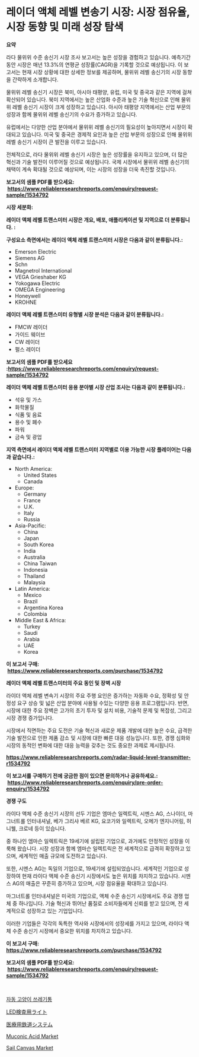 <p><h1>레이더 액체 레벨 변송기 시장: 시장 점유율, 시장 동향 및 미래 성장 탐색</h1></p><p><strong>요약</strong></p>
<p><p>라다 물위위 수준 송신기 시장 조사 보고서는 높은 성장을 경험하고 있습니다. 예측기간 동안 시장은 매년 13.3%의 연평균 성장률(CAGR)을 기록할 것으로 예상됩니다. 이 보고서는 현재 시장 상황에 대한 상세한 정보를 제공하며, 물위위 레벨 송신기의 시장 동향을 간략하게 소개합니다. </p><p>물위위 레벨 송신기 시장은 북미, 아시아 태평양, 유럽, 미국 및 중국과 같은 지역에 걸쳐 확산되어 있습니다. 북미 지역에서는 높은 산업화 수준과 높은 기술 혁신으로 인해 물위위 레벨 송신기 시장이 크게 성장하고 있습니다. 아시아 태평양 지역에서는 산업 부문의 성장과 함께 물위위 레벨 송신기의 수요가 증가하고 있습니다. </p><p>유럽에서는 다양한 산업 분야에서 물위위 레벨 송신기의 필요성이 높아지면서 시장이 확대되고 있습니다. 미국 및 중국은 경제적 요인과 높은 산업 부문의 성장으로 인해 물위위 레벨 송신기 시장이 큰 발전을 이루고 있습니다.</p><p>전체적으로, 라다 물위위 레벨 송신기 시장은 높은 성장률을 유지하고 있으며, 더 많은 혁신과 기술 발전이 이루어질 것으로 예상됩니다. 국제 시장에서 물위위 레벨 송신기의 채택이 계속 확대될 것으로 예상되며, 이는 시장의 성장을 더욱 촉진할 것입니다.</p></p>
<p><strong>보고서의 샘플 PDF를 받으세요: &nbsp;<a href="https://www.reliableresearchreports.com/enquiry/request-sample/1534792">https://www.reliableresearchreports.com/enquiry/request-sample/1534792</a></strong></p>
<p><strong>시장 세분화:</strong></p>
<p><strong> 레이더 액체 레벨 트랜스미터 시장은 개요, 배포, 애플리케이션 및 지역으로 더 분류됩니다. :</strong></p>
<p><strong>구성요소 측면에서는 레이더 액체 레벨 트랜스미터 시장은 다음과 같이 분류됩니다.:</strong></p>
<p><ul><li>Emerson Electric</li><li>Siemens AG</li><li>Schn</li><li>Magnetrol International</li><li>VEGA Grieshaber KG</li><li>Yokogawa Electric</li><li>OMEGA Engineering</li><li>Honeywell</li><li>KROHNE</li></ul></p>
<p><strong> 레이더 액체 레벨 트랜스미터 유형별 시장 분석은 다음과 같이 분류됩니다.:</strong></p>
<p><ul><li>FMCW 레이더</li><li>가이드 웨이브</li><li>CW 레이더</li><li>펄스 레이더</li></ul></p>
<p><strong>보고서의 샘플 PDF를 받으세요 :<a href="https://www.reliableresearchreports.com/enquiry/request-sample/1534792">https://www.reliableresearchreports.com/enquiry/request-sample/1534792</a></strong></p>
<p><strong> 레이더 액체 레벨 트랜스미터 응용 분야별 시장 산업 조사는 다음과 같이 분류됩니다.:</strong></p>
<p><ul><li>석유 및 가스</li><li>화학물질</li><li>식품 및 음료</li><li>용수 및 폐수</li><li>파워</li><li>금속 및 광업</li></ul></p>
<p><strong>지역 측면에서 레이더 액체 레벨 트랜스미터 지역별로 이용 가능한 시장 플레이어는 다음과 같습니다.:</strong></p>
<p><ul>
    <li>
        North America:
        <ul>
            <li>United States</li>
            <li>Canada</li>
        </ul>
    </li>
    <li>
        Europe:
        <ul>
            <li>Germany</li>
            <li>France</li>
            <li>U.K.</li>
            <li>Italy</li>
            <li>Russia</li>
        </ul>
    </li>
    <li>
        Asia-Pacific:
        <ul>
            <li>China</li>
            <li>Japan</li>
            <li>South Korea</li>
            <li>India</li>
            <li>Australia</li>
            <li>China Taiwan</li>
            <li>Indonesia</li>
            <li>Thailand</li>
            <li>Malaysia</li>
        </ul>
    </li>
    <li>
        Latin America:
        <ul>
            <li>Mexico</li>
            <li>Brazil</li>
            <li>Argentina Korea</li>
            <li>Colombia</li>
        </ul>
    </li>
    <li>
        Middle East & Africa:
        <ul>
            <li>Turkey</li>
            <li>Saudi</li>
            <li>Arabia</li>
            <li>UAE</li>
            <li>Korea</li>
        </ul>
    </li>
    </ul></p>
<p><strong>이 보고서 구매: &nbsp;<a href="https://www.reliableresearchreports.com/purchase/1534792">https://www.reliableresearchreports.com/purchase/1534792</a></strong></p>
<p><strong>레이더 액체 레벨 트랜스미터의 주요 동인 및 장벽 시장</strong></p>
<p><p>라이더 액체 레벨 변속기 시장의 주요 주행 요인은 증가하는 자동화 수요, 정확성 및 안정성 요구 상승 및 넓은 산업 분야에 사용될 수있는 다양한 응용 프로그램입니다. 반면, 시장에 대한 주요 장벽은 고가의 초기 투자 및 설치 비용, 기술적 문제 및 복잡성, 그리고 시장 경쟁 증가입니다.</p><p>시장에서 직면하는 주요 도전은 기술 혁신과 새로운 제품 개발에 대한 높은 수요, 급격한 기술 발전으로 인한 제품 감소 및 시장에 대한 빠른 대응 성능입니다. 또한, 경쟁 심화와 시장의 동적인 변화에 대한 대응 능력을 갖추는 것도 중요한 과제로 제시됩니다.</p></p>
<p><strong><a href="https://www.reliableresearchreports.com/radar-liquid-level-transmitter-r1534792">https://www.reliableresearchreports.com/radar-liquid-level-transmitter-r1534792</a></strong></p>
<p><strong>이 보고서를 구매하기 전에 궁금한 점이 있으면 문의하거나 공유하세요.: &nbsp;<a href="https://www.reliableresearchreports.com/enquiry/pre-order-enquiry/1534792">https://www.reliableresearchreports.com/enquiry/pre-order-enquiry/1534792</a></strong></p>
<p><strong>경쟁 구도</strong></p>
<p><p>라이다 액체 수준 송신기 시장의 선두 기업은 엠마슨 일렉트릭, 시멘스 AG, 스나이더, 마그너트롤 인터내셔널, 베가 그리샤 베르 KG, 요코가와 일렉트릭, 오메가 엔지니어링, 허니웰, 크로네 등이 있습니다. </p><p>중 하나인 엠마슨 일렉트릭은 19세기에 설립된 기업으로, 과거에도 안정적인 성장을 이룩해 왔습니다. 시장 성장과 함께 엠마슨 일렉트릭은 전 세계적으로 급격히 확장하고 있으며, 세계적인 매출 규모에 도전하고 있습니다. </p><p>또한, 시멘스 AG는 독일의 기업으로, 19세기에 설립되었습니다. 세계적인 기업으로 성장하여 현재 라이다 액체 수준 송신기 시장에서도 높은 위치를 차지하고 있습니다. 시멘스 AG의 매출은 꾸준히 증가하고 있으며, 시장 점유율을 확대하고 있습니다.</p><p>마그너트롤 인터내셔널은 미국의 기업으로, 액체 수준 송신기 시장에서도 주요 경쟁 업체 중 하나입니다. 기술 혁신과 뛰어난 품질로 소비자들에게 신뢰를 받고 있으며, 전 세계적으로 성장하고 있는 기업입니다. </p><p>이러한 기업들은 각각의 독특한 역사와 시장에서의 성장세를 가지고 있으며, 라이다 액체 수준 송신기 시장에서 중요한 위치를 차지하고 있습니다.</p></p>
<p><strong>이 보고서 구매: &nbsp; <a href="https://www.reliableresearchreports.com/purchase/1534792">https://www.reliableresearchreports.com/purchase/1534792</a></strong></p>
<p><strong>보고서의 샘플 PDF를 받으세요: &nbsp;<a href="https://www.reliableresearchreports.com/enquiry/request-sample/1534792">https://www.reliableresearchreports.com/enquiry/request-sample/1534792</a></strong><strong></strong></p>
<p>&nbsp;</p>
<p><p><a href="https://github.com/vss5505pa7z1p/Market-Research-Report-List-1/blob/main/266900418307.md">자동 고양이 쓰레기통</a></p><p><a href="https://github.com/vhemk0794148/Market-Research-Report-List-1/blob/main/150592219964.md">LED検査用ライト</a></p><p><a href="https://github.com/pepo3k/Market-Research-Report-List-1/blob/main/550350819965.md">医療用鉄道システム</a></p><p><a href="https://issuu.com/reportprime-2/docs/muconic-acid-market-size-2030.pptx">Muconic Acid Market</a></p><p><a href="https://cat-emmental-94b.notion.site/Sail-Canvas-Market-A-Comprehensive-Report-of-its-Market-Share-Growth-Trends-2024-2031-06f1489fcc0e4647b5884ca1bde6e926">Sail Canvas Market</a></p></p>